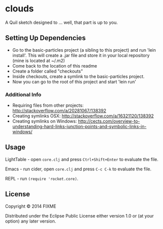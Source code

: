 # clouds

A Quil sketch designed to ... well, that part is up to you.

## Setting Up Dependencies

- Go to the basic-particles project (a sibling to this project) and run 'lein install'. This will create a .jar file and store it in your local repository (mine is located at ~/.m2)
- Come back to the location of this readme
- Create a folder called "checkouts"
- Inside checkouts, create a symlink to the basic-particles project.
- Now you can go to the root of this project and start 'lein run'

### Additional Info

- Requiring files from other projects: http://stackoverflow.com/a/20281067/138392
- Creating symlinks OSX: http://stackoverflow.com/a/16321120/138392
- Creating symlinks on Windows: http://cects.com/overview-to-understanding-hard-links-junction-points-and-symbolic-links-in-windows/

## Usage

LightTable - open `core.clj` and press `Ctrl+Shift+Enter` to evaluate the file.

Emacs - run cider, open `core.clj` and press `C-c C-k` to evaluate the file.

REPL - run `(require 'rocket.core)`.

## License

Copyright © 2014 FIXME

Distributed under the Eclipse Public License either version 1.0 or (at
your option) any later version.

